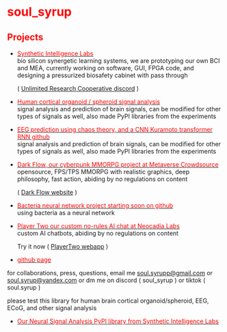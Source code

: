 # <span style="color:red">soul_syrup</span>

## <span style="color:red">Projects</span>

- [<span style="color:red">Synthetic Intelligence Labs</span>](https://github.com/Unlimited-Research-Cooperative/Human-Brain-Rat)  
  bio silicon synergetic learning systems, we are prototyping our own BCI and MEA, currently working on software, GUI, FPGA code, and designing a pressurized biosafety cabinet with pass through 

  ( [Unlimited Research Cooperative discord](https://discord.gg/rnurSVdwTr) )

- [<span style="color:red">Human cortical organoid / spheroid signal analysis</span>](https://github.com/Unlimited-Research-Cooperative/human-cortical-organoid-signal-analysis)  
  signal analysis and prediction of brain signals, can be modified for other types of signals as well, also made PyPI libraries from the experiments

  
- [<span style="color:red">EEG prediction using chaos theory, and a CNN Kuramoto transformer RNN github</span>](https://github.com/Metaverse-Crowdsource/EEG-tES-Chaos-Neural-Net)  
  signal analysis and prediction of brain signals, can be modified for other types of signals as well, also made PyPI libraries from the experiments

  
- [<span style="color:red">Dark Flow, our cyberpunk MMORPG project at Metaverse Crowdsource</span>](https://discord.gg/HBHGvDxDmt)  
  opensource, FPS/TPS MMORPG with realistic graphics, deep philosophy, fast action, abiding by no regulations on content

  ( [Dark Flow website](https://mvcs.one) )
  

- [<span style="color:red">Bacteria neural network project starting soon on github</span>](https://github.com/Metaverse-Crowdsource/Bacteria-Neural-Network)  
  using bacteria as a neural network

  
- [<span style="color:red">Player Two our custom no-rules AI chat at Neocadia Labs</span>](https://discord.gg/r2qUZMkGCB)  
  custom AI chatbots, abiding by no regulations on content  

  Try it now ( [PlayerTwo webapp](https://app.playertwo.ai/#/) )


- [<span style="color:red">github page</span>](https://soulsyrup.github.io/)

 

for collaborations, press, questions, email me soul.syrupp@gmail.com or soul.syrup@yandex.com or dm me on discord ( soul_syrup ) or tiktok ( soul.syrup )

please test this library for human brain  cortical organoid/spheroid, EEG, ECoG, and other signal analysis 
- [<span style="color:red"> Our Neural Signal Analysis PyPI library from Synthetic Intelligence Labs</span>](https://pypi.org/project/neural-signal-analysis/0.2.8/)  
